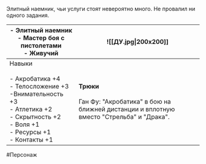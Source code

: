 Элитный наемник, чьи услуги стоят невероятно много. Не провалил ни одного задания. 

| - Элитный наемник<br>- Мастер боя с пистолетами <br>- Живучий<br>                                                                                          | ![[ДУ.jpg\|200x200]]                                                                                     |
| ---------------------------------------------------------------------------------------------------------------------------------------------------------- | -------------------------------------------------------------------------------------------------------- |
| Навыки<br><br>- Акробатика +4<br>- Телосложение +3<br>-Внимательность +3<br>- Атлетика +2<br>- Скрытность +2<br>- Воля +1<br>- Ресурсы +1<br>- Контакты +1 | **Трюки**<br><br>Ган Фу: "Акробатика" в бою на ближней дистанции и вплотную вместо "Стрельба" и "Драка". |


#Персонаж 
